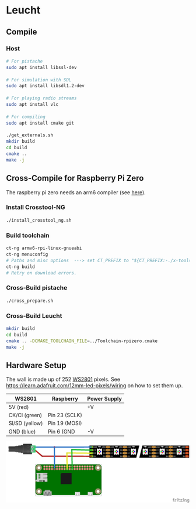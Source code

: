 # Leucht

## Compile

### Host

```bash
# For pistache
sudo apt install libssl-dev

# For simulation with SDL
sudo apt install libsdl1.2-dev

# For playing radio streams
sudo apt install vlc

# For compiling
sudo apt install cmake git

./get_externals.sh
mkdir build
cd build
cmake ..
make -j
```

## Cross-Compile for Raspberry Pi Zero

The raspberry pi zero needs an arm6 compiler (see [here](https://raspberrypi.stackexchange.com/a/103756/113940)).

### Install Crosstool-NG

```bash
./install_crosstool_ng.sh
```

### Build toolchain

```bash
ct-ng armv6-rpi-linux-gnueabi
ct-ng menuconfig
# Paths and misc options  ---> set CT_PREFIX to "${CT_PREFIX:-./x-tools}/${CT_HOST:+HOST-${CT_HOST}/}${CT_TARGET}"
ct-ng build
# Retry on download errors.
```

### Cross-Build pistache

```bash
./cross_prepare.sh
```

### Cross-Build Leucht

```bash
mkdir build
cd build
cmake .. -DCMAKE_TOOLCHAIN_FILE=../Toolchain-rpizero.cmake
make -j
```

## Hardware Setup

The wall is made up of 252 [WS2801](https://www.adafruit.com/product/738) pixels.
See https://learn.adafruit.com/12mm-led-pixels/wiring on how to set them up.

WS2801         | Raspberry     | Power Supply
---------------|---------------|--------------
5V (red)       |               | +V
CK/CI (green)  | Pin 23 (SCLK) |
SI/SD (yellow) | Pin 19 (MOSI) |
GND (blue)     | Pin 6 (GND    | -V

![alt text](wiring.png "Logo Title Text 1")
